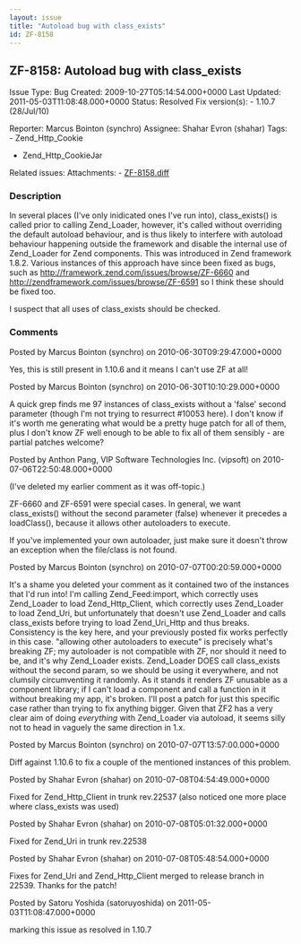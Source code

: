 ```yaml
---
layout: issue
title: "Autoload bug with class_exists"
id: ZF-8158
---
```


ZF-8158: Autoload bug with class\_exists
----------------------------------------

 Issue Type: Bug Created: 2009-10-27T05:14:54.000+0000 Last Updated: 2011-05-03T11:08:48.000+0000 Status: Resolved Fix version(s): - 1.10.7 (28/Jul/10)
 
 Reporter:  Marcus Bointon (synchro)  Assignee:  Shahar Evron (shahar)  Tags: - Zend\_Http\_Cookie
- Zend\_Http\_CookieJar
 
 Related issues: 
 Attachments: - [ZF-8158.diff](/issues/secure/attachment/13192/ZF-8158.diff)
 
### Description

In several places (I've only inidicated ones I've run into), class\_exists() is called prior to calling Zend\_Loader, however, it's called without overriding the default autoload behaviour, and is thus likely to interfere with autoload behaviour happening outside the framework and disable the internal use of Zend\_Loader for Zend components. This was introduced in Zend framework 1.8.2. Various instances of this approach have since been fixed as bugs, such as <http://framework.zend.com/issues/browse/ZF-6660> and <http://zendframework.com/issues/browse/ZF-6591> so I think these should be fixed too.

I suspect that all uses of class\_exists should be checked.

 

 

### Comments

Posted by Marcus Bointon (synchro) on 2010-06-30T09:29:47.000+0000

Yes, this is still present in 1.10.6 and it means I can't use ZF at all!

 

 

Posted by Marcus Bointon (synchro) on 2010-06-30T10:10:29.000+0000

A quick grep finds me 97 instances of class\_exists without a 'false' second parameter (though I'm not trying to resurrect #10053 here). I don't know if it's worth me generating what would be a pretty huge patch for all of them, plus I don't know ZF well enough to be able to fix all of them sensibly - are partial patches welcome?

 

 

Posted by Anthon Pang, VIP Software Technologies Inc. (vipsoft) on 2010-07-06T22:50:48.000+0000

(I've deleted my earlier comment as it was off-topic.)

ZF-6660 and ZF-6591 were special cases. In general, we want class\_exists() without the second parameter (false) whenever it precedes a loadClass(), because it allows other autoloaders to execute.

If you've implemented your own autoloader, just make sure it doesn't throw an exception when the file/class is not found.

 

 

Posted by Marcus Bointon (synchro) on 2010-07-07T00:20:59.000+0000

It's a shame you deleted your comment as it contained two of the instances that I'd run into! I'm calling Zend\_Feed:import, which correctly uses Zend\_Loader to load Zend\_Http\_Client, which correctly uses Zend\_Loader to load Zend\_Uri, but unfortunately that doesn't use Zend\_Loader and calls class\_exists before trying to load Zend\_Uri\_Http and thus breaks. Consistency is the key here, and your previously posted fix works perfectly in this case. "allowing other autoloaders to execute" is precisely what's breaking ZF; my autoloader is not compatible with ZF, nor should it need to be, and it's why Zend\_Loader exists. Zend\_Loader DOES call class\_exists without the second param, so we should be using it everywhere, and not clumsily circumventing it randomly. As it stands it renders ZF unusable as a component library; if I can't load a component and call a function in it without breaking my app, it's broken. I'll post a patch for just this specific case rather than trying to fix anything bigger. Given that ZF2 has a very clear aim of doing _everything_ with Zend\_Loader via autoload, it seems silly not to head in vaguely the same direction in 1.x.

 

 

Posted by Marcus Bointon (synchro) on 2010-07-07T13:57:00.000+0000

Diff against 1.10.6 to fix a couple of the mentioned instances of this problem.

 

 

Posted by Shahar Evron (shahar) on 2010-07-08T04:54:49.000+0000

Fixed for Zend\_Http\_Client in trunk rev.22537 (also noticed one more place where class\_exists was used)

 

 

Posted by Shahar Evron (shahar) on 2010-07-08T05:01:32.000+0000

Fixed for Zend\_Uri in trunk rev.22538

 

 

Posted by Shahar Evron (shahar) on 2010-07-08T05:48:54.000+0000

Fixes for Zend\_Uri and Zend\_Http\_Client merged to release branch in 22539. Thanks for the patch!

 

 

Posted by Satoru Yoshida (satoruyoshida) on 2011-05-03T11:08:47.000+0000

marking this issue as resolved in 1.10.7

 

 